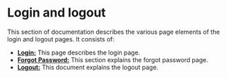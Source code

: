 # Login and logout
<!-- To Be Populated -->

This section of documentation describes the various page elements of the login and logout pages. It consists of:

* **[Login:](login-page.md)** This page describes the login page.
* **[Forgot Password:](forgot-password.md)** This section explains the forgot password page.
* **[Logout:](logout.md)** This document explains the logout page.
